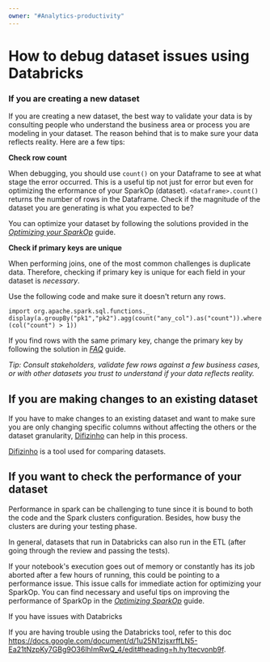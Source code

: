 ```yaml
---
owner: "#Analytics-productivity"
---
```


# How to debug dataset issues using Databricks

### If you are creating a new dataset

If you are creating a new dataset, the best way to validate your data is by consulting people who understand the business area or process you are modeling in your dataset. The reason behind that is to make sure your data reflects reality. Here are a few tips:

**Check row count**

When debugging, you should use `count()` on your Dataframe to see at what stage the error occurred. This is a useful tip not just for error but even for optimizing the erformance of your SparkOp (dataset).
`<dataframe>.count()` returns the number of rows in the Dataframe.
Check if the magnitude of the dataset you are generating is what you expected to be?

You can optimize your dataset by following the solutions provided in the *[Optimizing your SparkOp](../../data-users/etl_users/optimizing_your_sparkop.md)* guide.

**Check if primary keys are unique**

When performing joins, one of the most common challenges is duplicate data. Therefore, checking if primary key is unique for each field in your dataset is _*necessary*_.

Use the following code and make sure it doesn't return any rows.

`import org.apache.spark.sql.functions._
display(a.groupBy("pk1","pk2").agg(count("any_col").as("count")).where(col("count") > 1))`

If you find rows with the same primary key, change the primary key by following the solution in *[FAQ](https://github.com/nubank/data-platform-docs/blob/44273252d2539997db1366575dc8298b4bc91705/data-users/FAQs/dataset-series.md#how-can-i-change-the-primary-key)* guide.

_*Tip: Consult stakeholders, validate few rows against a few business cases, or with other datasets you trust to understand if your data reflects reality.*_

## If you are making changes to an existing dataset

If you have to make changes to an existing dataset and want to make sure you are only changing specific columns without affecting the others or the dataset granularity, [Difizinho](https://github.com/nubank/difizinho/blob/master/docs/GUIDE.md) can help in this process.

[Difizinho](https://github.com/nubank/difizinho/blob/master/docs/GUIDE.md) is a tool used for comparing datasets.

## If you want to check the performance of your dataset

Performance in spark can be challenging to tune since it is bound to both the code and the Spark clusters configuration. Besides, how busy the clusters are during your testing phase.

In general, datasets that run in Databricks can also run in the ETL (after going through the review and passing the tests).

If your notebook's execution goes out of memory or constantly has its job aborted after a few hours of running, this could be pointing to a performance issue. This issue calls for immediate action for optimizing your SparkOp. You can find necessary and useful tips on improving the performance of SparkOp in the _*[Optimizing SparkOp](../../data-users/etl_users/optimizing_your_sparkop.md)*_ guide.

If you have issues with Databricks

If you are having trouble using the Databricks tool, refer to this doc <https://docs.google.com/document/d/1u25N1zjsxrffLN5-Ea21tNzpKy7GBg9O36lhImRwQ_4/edit#heading=h.hy1tecvonb9f>.
